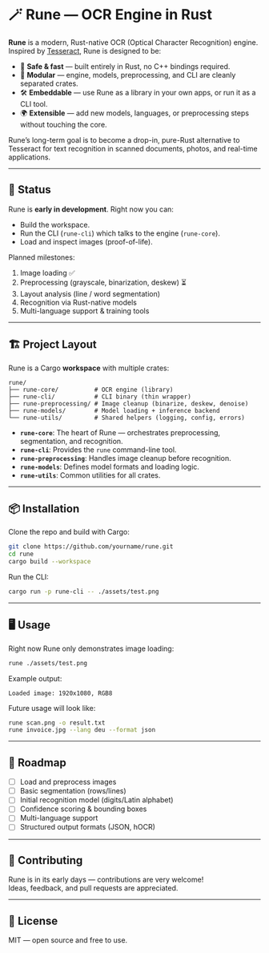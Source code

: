 # 🪄 Rune — OCR Engine in Rust

**Rune** is a modern, Rust-native OCR (Optical Character Recognition) engine.  
Inspired by [Tesseract](https://github.com/tesseract-ocr/tesseract), Rune is designed to be:

- 🦀 **Safe & fast** — built entirely in Rust, no C++ bindings required.
- 🧩 **Modular** — engine, models, preprocessing, and CLI are cleanly separated crates.
- 🛠 **Embeddable** — use Rune as a library in your own apps, or run it as a CLI tool.
- 🌍 **Extensible** — add new models, languages, or preprocessing steps without touching the core.

Rune’s long-term goal is to become a drop-in, pure-Rust alternative to Tesseract for text recognition in scanned documents, photos, and real-time applications.

---

## 🚀 Status

Rune is **early in development**. Right now you can:

- Build the workspace.
- Run the CLI (`rune-cli`) which talks to the engine (`rune-core`).
- Load and inspect images (proof-of-life).

Planned milestones:

1. Image loading ✅
2. Preprocessing (grayscale, binarization, deskew) ⏳
3. Layout analysis (line / word segmentation)
4. Recognition via Rust-native models
5. Multi-language support & training tools

---

## 🏗 Project Layout

Rune is a Cargo **workspace** with multiple crates:

```
rune/
├── rune-core/          # OCR engine (library)
├── rune-cli/           # CLI binary (thin wrapper)
├── rune-preprocessing/ # Image cleanup (binarize, deskew, denoise)
├── rune-models/        # Model loading + inference backend
└── rune-utils/         # Shared helpers (logging, config, errors)
```

- **`rune-core`**: The heart of Rune — orchestrates preprocessing, segmentation, and recognition.
- **`rune-cli`**: Provides the `rune` command-line tool.
- **`rune-preprocessing`**: Handles image cleanup before recognition.
- **`rune-models`**: Defines model formats and loading logic.
- **`rune-utils`**: Common utilities for all crates.

---

## 📦 Installation

Clone the repo and build with Cargo:

```sh
git clone https://github.com/yourname/rune.git
cd rune
cargo build --workspace
```

Run the CLI:

```sh
cargo run -p rune-cli -- ./assets/test.png
```

---

## 🖥 Usage

Right now Rune only demonstrates image loading:

```sh
rune ./assets/test.png
```

Example output:

```
Loaded image: 1920x1080, RGB8
```

Future usage will look like:

```sh
rune scan.png -o result.txt
rune invoice.jpg --lang deu --format json
```

---

## 🔮 Roadmap

- [ ] Load and preprocess images
- [ ] Basic segmentation (rows/lines)
- [ ] Initial recognition model (digits/Latin alphabet)
- [ ] Confidence scoring & bounding boxes
- [ ] Multi-language support
- [ ] Structured output formats (JSON, hOCR)

---

## 🤝 Contributing

Rune is in its early days — contributions are very welcome!  
Ideas, feedback, and pull requests are appreciated.

---

## 📜 License

MIT — open source and free to use.  
